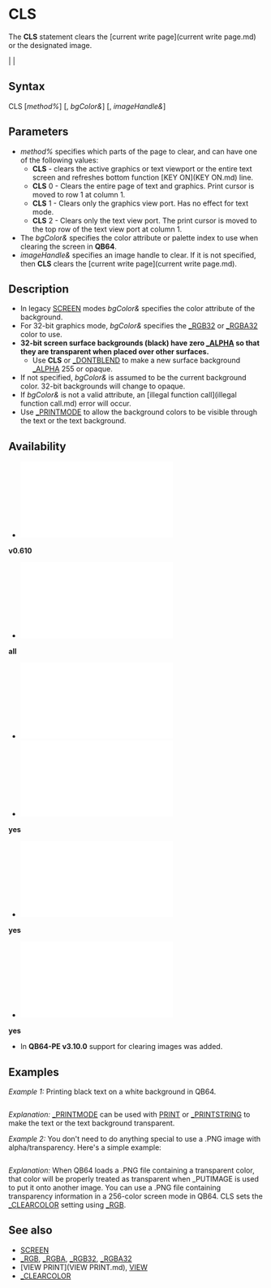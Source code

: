 # CLS

The **CLS** statement clears the [current write page](current write page.md) or the designated image.

  

|  |

## Syntax

CLS [*method%*] [, *bgColor&*] [, *imageHandle&*]
  

## Parameters

* *method%* specifies which parts of the page to clear, and can have one of the following values:
	+ **CLS** - clears the active graphics or text viewport or the entire text screen and refreshes bottom function [KEY ON](KEY ON.md) line.
	+ **CLS** 0 - Clears the entire page of text and graphics. Print cursor is moved to row 1 at column 1.
	+ **CLS** 1 - Clears only the graphics view port. Has no effect for text mode.
	+ **CLS** 2 - Clears only the text view port. The print cursor is moved to the top row of the text view port at column 1.
* The *bgColor&* specifies the color attribute or palette index to use when clearing the screen in **QB64**.
* *imageHandle&* specifies an image handle to clear. If it is not specified, then **CLS** clears the [current write page](current write page.md).

  

## Description

* In legacy [SCREEN](SCREEN.md) modes *bgColor&* specifies the color attribute of the background.
* For 32-bit graphics mode, *bgColor&* specifies the [_RGB32](_RGB32.md) or [_RGBA32](_RGBA32.md) color to use.
* **32-bit screen surface backgrounds (black) have zero [_ALPHA](_ALPHA.md) so that they are transparent when placed over other surfaces.**
	+ Use **CLS** or [_DONTBLEND](_DONTBLEND.md) to make a new surface background [_ALPHA](_ALPHA.md) 255 or opaque.
* If not specified, *bgColor&* is assumed to be the current background color. 32-bit backgrounds will change to opaque.
* If *bgColor&* is not a valid attribute, an [illegal function call](illegal function call.md) error will occur.
* Use [_PRINTMODE](_PRINTMODE.md) to allow the background colors to be visible through the text or the text background.

  

## Availability

* [![v0.610](![v0.610.md)](File:Qb64.png "v0.610")

**v0.610**
* [![all](![all.md)](File:Qbpe.png "all")

**all**
* [![Apix.png](![Apix.png.md)](File:Apix.png)
* [![yes](![yes.md)](File:Win.png "yes")

**yes**
* [![yes](![yes.md)](File:Lnx.png "yes")

**yes**
* [![yes](![yes.md)](File:Osx.png "yes")

**yes**

* In **QB64-PE v3.10.0** support for clearing images was added.

  

## Examples

*Example 1:* Printing black text on a white background in QB64.

``` [SCREEN](SCREEN.md) 12 CLS , 15 [_PRINTMODE](_PRINTMODE.md)  _KEEPBACKGROUND        'keeps the text background visible [COLOR](COLOR.md) 0: [PRINT](PRINT.md) "This is black text on a white background!" K$ = [INPUT$](INPUT$.md)(1  
```

*Explanation:* [_PRINTMODE](_PRINTMODE.md) can be used with [PRINT](PRINT.md) or [_PRINTSTRING](_PRINTSTRING.md) to make the text or the text background transparent.
  

*Example 2:* You don't need to do anything special to use a .PNG image with alpha/transparency. Here's a simple example:

``` [SCREEN](SCREEN.md) [_NEWIMAGE](_NEWIMAGE.md)(640, 480, 32) CLS , [_RGB](_RGB.md)(0, 255, 0) i = [_LOADIMAGE](_LOADIMAGE.md)(**"qb64_trans.png"**) 'see note below examples to get the image [_PUTIMAGE](_PUTIMAGE.md) (0, 0), i 'places image at upper left corner of window w/o stretching it   
```

*Explanation:* When QB64 loads a .PNG file containing a transparent color, that color will be properly treated as transparent when _PUTIMAGE is used to put it onto another image. You can use a .PNG file containing transparency information in a 256-color screen mode in QB64. CLS sets the [_CLEARCOLOR](_CLEARCOLOR.md) setting using [_RGB](_RGB.md).
  

## See also

* [SCREEN](SCREEN.md)
* [_RGB](_RGB.md), [_RGBA](_RGBA.md), [_RGB32](_RGB32.md), [_RGBA32](_RGBA32.md)
* [VIEW PRINT](VIEW PRINT.md), [VIEW](VIEW.md)
* [_CLEARCOLOR](_CLEARCOLOR.md)

  
